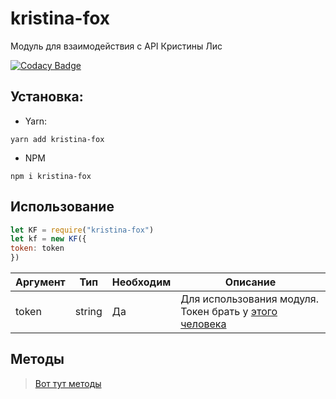 # kristina-fox
Модуль для взаимодействия с API Кристины Лис

[![Codacy Badge](https://api.codacy.com/project/badge/Grade/deb89212fae74e809a4134feab1abc65)](https://www.codacy.com/app/tailsjs/kristina-fox?utm_source=github.com&amp;utm_medium=referral&amp;utm_content=tailsjs/kristina-fox&amp;utm_campaign=Badge_Grade)
## Установка:
* Yarn:

`
yarn add kristina-fox
`

* NPM

`
npm i kristina-fox
`

## Использование
```js
let KF = require("kristina-fox")
let kf = new KF({
token: token
})
```
|Аргумент|Тип|Необходим|Описание|
|-|-|-|-|
|token|string|Да|Для использования модуля. Токен брать у [этого человека](https://vk.com/unfox_vk)|
## Методы
> [Вот тут методы](http://mikasa.unf0x.ru/kris/public/)
